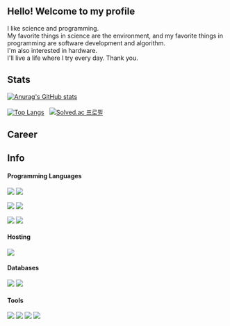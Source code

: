 ## Hello! Welcome to my profile
I like science and programming. <br>
My favorite things in science are the environment, and my favorite things in programming are software development and algorithm. <br>
I'm also interested in hardware. <br>
I'll live a life where I try every day. Thank you.

## Stats
[![Anurag's GitHub stats](https://github-readme-stats.vercel.app/api?username=hyunjunyun&theme=dracula)](https://github.com/hyunjunyun/)
<br>
<br>
[![Top Langs](https://github-readme-stats.vercel.app/api/top-langs/?username=hyunjunyun&theme=dracula)](https://github.com/hyunjunyun/)
&nbsp;
[![Solved.ac
프로필](http://mazassumnida.wtf/api/v2/generate_badge?boj=kkkths)](https://solved.ac/kkkths)



## Career


## Info

#### Programming Languages

<span><img src="https://img.shields.io/badge/Java-DA1F26?style=flat-square&logo=Java&logoColor=white">
<img src="https://img.shields.io/badge/C Sharp-4F0599?style=flat-square&logo=C Sharp&logoColor=white"></span>
<span>

<img src="https://img.shields.io/badge/Python-3776AB?style=flat-square&logo=Python&logoColor=white"></span>
<span>
<img src="https://img.shields.io/badge/Android-3ddc84?style=flat-square&logo=Android&logoColor=black"></span>

<span><img src="https://img.shields.io/badge/C-A8b9CC?style=flat-square&logo=C&logoColor=black">
<img src="https://img.shields.io/badge/Javascript-F7DF1E?style=flat-square&logo=Javascript&logoColor=white"></span>

#### Hosting
<span><img src="https://img.shields.io/badge/Apache-D22128?style=flat-square&logo=Apache&logoColor=white"></span>


#### Databases

<span><img src="https://img.shields.io/badge/MySQL-4479A1?style=flat-square&logo=MySQL&logoColor=white">
  <img src="https://img.shields.io/badge/SQLite-003B57?style=flat-square&logo=SQLite&logoColor=white">
</span>

#### Tools
<span>
<img src="https://img.shields.io/badge/Visual Studio-5C2D91?style=flat-square&logo=Visual Studio&logoColor=white">
<img src="https://img.shields.io/badge/Eclipse IDE-2C2255?style=flat-square&logo=Eclipse IDE&logoColor=white">
<img src="https://img.shields.io/badge/Android Studio-3ddc84?style=flat-square&logo=Android Studio&logoColor=black">
<img src="https://img.shields.io/badge/Microsoft Excel-217346?style=flat-square&logo=Microsoft Excel&logoColor=white">
</span>


